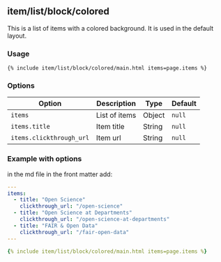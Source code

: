 ## item/list/block/colored

This is a list of items with a colored background. It is used in the default layout.

### Usage

```liquid
{% include item/list/block/colored/main.html items=page.items %}
```

### Options

| Option | Description | Type | Default |
| ------ | ----------- | ---- | ------- |
| `items` | List of items | Object | `null` |
| `items.title` | Item title | String | `null` |
| `items.clickthrough_url` | Item url | String | `null` |

### Example with options

in the md file in the front matter add:

```yml
---
items:
  - title: "Open Science"
    clickthrough_url: "/open-science"
  - title: "Open Science at Departments"
    clickthrough_url: "/open-science-at-departments"
  - title: "FAIR & Open Data"
    clickthrough_url: "/fair-open-data"
---

{% include item/list/block/colored/main.html items=page.items %}
```